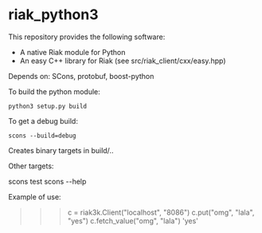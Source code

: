 riak_python3
============

This repository provides the following software:

- A native Riak module for Python 
- An easy C++ library for Riak (see src/riak_client/cxx/easy.hpp) 


Depends on: SCons, protobuf, boost-python


To build the python module:

    python3 setup.py build



To get a debug build:

    scons --build=debug

Creates binary targets in build/..

Other targets:

scons test
scons --help


Example of use:

>>> c = riak3k.Client("localhost", "8086")
>>> c.put("omg", "lala", "yes")
>>> c.fetch_value("omg", "lala")
'yes'

